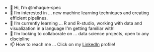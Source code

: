- 👋 Hi, I’m @mhaque-spec
- 👀 I’m interested in ... new machine learning techniques and creating efficient pipelines.
- 🌱 I’m currently learning ... R and R-studio, working with data and visualization in a language I'm getting familiar with!
- 💞️ I’m looking to collaborate on ... data science projects, open to any discipline
- 📫 How to reach me ... Click on my [LinkedIn](https://www.linkedin.com/in/madihahh/) profile!

<!---
mhaque-spec/mhaque-spec is a ✨ special ✨ repository because its `README.md` (this file) appears on your GitHub profile.
You can click the Preview link to take a look at your changes.
--->
